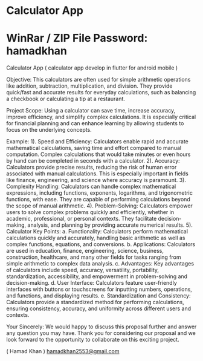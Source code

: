 # Calculator App
# WinRar / ZIP File Password: hamadkhan
Calculator App ( calculator app develop in flutter for android mobile )

Objective:
This calculators are often used for simple arithmetic operations like addition, subtraction, multiplication, and division. They provide quick/fast and accurate results for everyday calculations, such as balancing a checkbook or calculating a tip at a restaurant.

Project Scope:
Using a calculator can save time, increase accuracy, improve efficiency, and simplify complex calculations. It is especially critical for financial planning and can enhance learning by allowing students to focus on the underlying concepts.

Example:
1). Speed and Efficiency: Calculators enable rapid and accurate mathematical calculations, saving time and effort compared to manual computation. Complex calculations that would take minutes or even hours by hand can be completed in seconds with a calculator.
2). Accuracy: Calculators provide precise results, reducing the risk of human error associated with manual calculations. This is especially important in fields like finance, engineering, and science where accuracy is paramount.
3). Complexity Handling: Calculators can handle complex mathematical expressions, including functions, exponents, logarithms, and trigonometric functions, with ease. They are capable of performing calculations beyond the scope of manual arithmetic.
4). Problem-Solving: Calculators empower users to solve complex problems quickly and efficiently, whether in academic, professional, or personal contexts. They facilitate decision-making, analysis, and planning by providing accurate numerical results.
5). Calculator Key Points: a. Functionality: Calculators perform mathematical calculations quickly and accurately, handling basic arithmetic as well as complex functions, equations, and conversions. b. Applications: Calculators are used in education, finance, engineering, science, business, construction, healthcare, and many other fields for tasks ranging from simple arithmetic to complex data analysis. c. Advantages: Key advantages of calculators include speed, accuracy, versatility, portability, standardization, accessibility, and empowerment in problem-solving and decision-making. d. User Interface: Calculators feature user-friendly interfaces with buttons or touchscreens for inputting numbers, operations, and functions, and displaying results. e. Standardization and Consistency: Calculators provide a standardized method for performing calculations, ensuring consistency, accuracy, and uniformity across different users and contexts.

Your Sincerely: We would happy to discuss this proposal further and answer any question you may have. Thank you for considering our proposal and we look forward to the opportunity to collaborate on this exciting project.

( Hamad Khan ) hamadkhan2553@gmail.com
